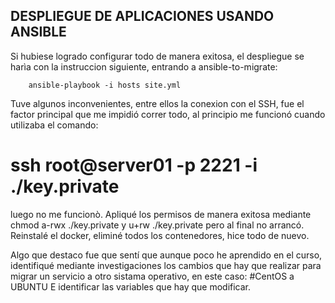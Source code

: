 DESPLIEGUE DE APLICACIONES USANDO ANSIBLE
-------------------------------------------
Si hubiese logrado configurar todo de manera exitosa, el despliegue se harìa con la instruccion siguiente, entrando a ansible-to-migrate:

        ansible-playbook -i hosts site.yml 
        

Tuve algunos inconvenientes, entre ellos la conexion con el SSH, fue el factor principal que me impidió correr todo,
al principio me funcionó cuando utilizaba el comando:

# ssh root@server01 -p 2221 -i ./key.private

luego no me funcionò. Apliqué los permisos de manera exitosa mediante chmod a-rwx ./key.private y u+rw ./key.private
pero al final no arrancó. Reinstalé el docker, eliminé todos los contenedores, hice todo de nuevo.

Algo que destaco fue que sentí que aunque poco he aprendido en el curso, identifiqué mediante investigaciones 
los cambios que hay que realizar para migrar un servicio a otro sistama operativo, en este caso:
#CentOS a UBUNTU
E identificar las variables que hay que modificar.


